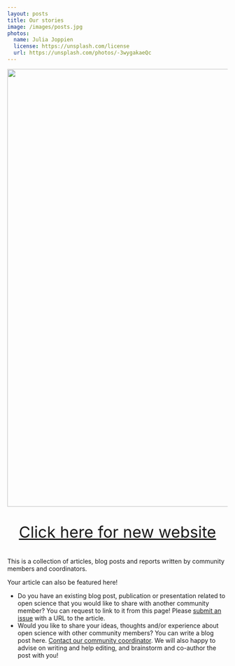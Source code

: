 ```yaml
---
layout: posts
title: Our stories
image: /images/posts.jpg
photos:
  name: Julia Joppien
  license: https://unsplash.com/license
  url: https://unsplash.com/photos/-3wygakaeQc
---
```


<div style="display: flex; justify-content: center;">
    <img src="https://github.com/osc-delft/osc-delft.github.io/blob/master/images/red-box-declare-out-of-date.png?raw=true" width="1000">
</div>
<p style="text-align:center; font-size:36px;"><a href="https://www.tudelft.nl/en/open-science/community">Click here for new website</a></p>

This is a collection of articles, blog posts and reports written by community members and coordinators.

Your article can also be featured here!
- Do you have an existing blog post, publication or presentation related to open science that you would like to share with another community member? You can request to link to it from this page! Please [submit an issue](https://github.com/osc-delft/osc-delft.github.io/issues) with a URL to the article.
- Would you like to share your ideas, thoughts and/or experience about open science with other community members? You can write a blog post here. [Contact our community coordinator](mailto:T.Y.Yankelevich@tudelft.nl). We will also happy to advise on writing and help editing, and brainstorm and co-author the post with you!
